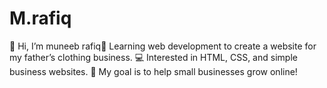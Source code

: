 # M.rafiq
👋 Hi, I’m muneeb rafiq🧵 Learning web development to create a website for my father’s clothing business. 💻 Interested in HTML, CSS, and simple business websites. 🚀 My goal is to help small businesses grow online!
